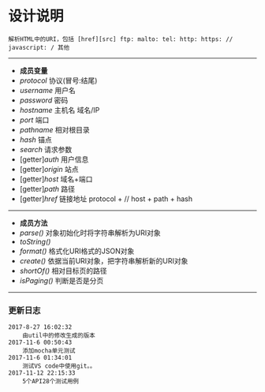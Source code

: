 # 设计说明
```
解析HTML中的URI，包括 [href][src] ftp: malto: tel: http: https: // javascript: / 其他
```
---
- **成员变量**
- *protocol* 协议(冒号:结尾)
- *username* 用户名
- *password* 密码
- *hostname* 主机名 域名/IP
- *port* 端口
- *pathname* 相对根目录
- *hash* 锚点
- *search* 请求参数
- [getter]*auth* 用户信息
- [getter]*origin* 站点
- [getter]*host* 域名+端口
- [getter]*path* 路径
- [getter]*href* 链接地址 protocol + // host + path + hash 
---
- **成员方法**
- *parse()* 对象初始化时将字符串解析为URI对象
- *toString()* 
- *format()* 格式化URI格式的JSON对象
- *create()* 依据当前URI对象，把字符串解析新的URI对象
- *shortOf()* 相对目标页的路径
- *isPaging()* 判断是否是分页
---
### 更新日志
```
2017-8-27 16:02:32
    由util中的修改生成的版本
2017-11-6 00:50:43
    添加mocha单元测试
2017-11-6 01:34:01
    测试VS code中使用git。。
2017-11-12 22:15:33
    5个API28个测试用例
```